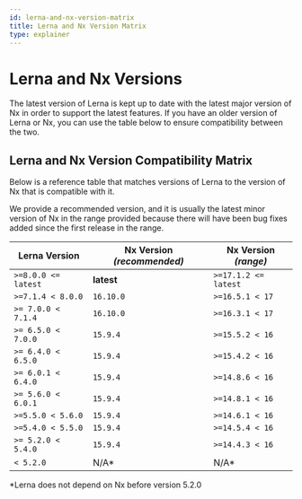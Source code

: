 ```yaml
---
id: lerna-and-nx-version-matrix
title: Lerna and Nx Version Matrix
type: explainer
---
```


# Lerna and Nx Versions

The latest version of Lerna is kept up to date with the latest major version of Nx in order to support the latest features. If you have an older version of Lerna or Nx, you can use the table below to ensure compatibility between the two.

## Lerna and Nx Version Compatibility Matrix

Below is a reference table that matches versions of Lerna to the version of Nx that is compatible with it.

We provide a recommended version, and it is usually the latest minor version of Nx in the range provided because there will have been bug fixes added since the first release in the range.

| Lerna Version       | **Nx Version _(recommended)_** | Nx Version _(range)_ |
| ------------------- | ------------------------------ | -------------------- |
| `>=8.0.0 <= latest` | **latest**                     | `>=17.1.2 <= latest` |
| `>=7.1.4 < 8.0.0`   | `16.10.0`                      | `>=16.5.1 < 17`      |
| `>= 7.0.0 < 7.1.4`  | `16.10.0`                      | `>=16.3.1 < 17`      |
| `>= 6.5.0 < 7.0.0`  | `15.9.4`                       | `>=15.5.2 < 16`      |
| `>= 6.4.0 < 6.5.0`  | `15.9.4`                       | `>=15.4.2 < 16`      |
| `>= 6.0.1 < 6.4.0`  | `15.9.4`                       | `>=14.8.6 < 16`      |
| `>= 5.6.0 < 6.0.1`  | `15.9.4`                       | `>=14.8.1 < 16`      |
| `>=5.5.0 < 5.6.0`   | `15.9.4`                       | `>=14.6.1 < 16`      |
| `>=5.4.0 < 5.5.0`   | `15.9.4`                       | `>=14.5.4 < 16`      |
| `>= 5.2.0 < 5.4.0`  | `15.9.4`                       | `>=14.4.3 < 16`      |
| `< 5.2.0`           | N/A\*                          | N/A\*                |

\*Lerna does not depend on Nx before version 5.2.0

